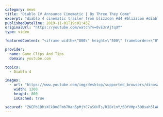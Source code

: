 ```yaml
---
category: news
title: "Diablo IV Announce Cinematic | By Three They Come"
excerpt: "diablo 4 cinematic trailer from blizzcon #d4 #blizzcon #diablo."
publishedDateTime: 2019-11-01T19:01:45Z
originalUrl: "https://youtube.com/watch?v=0vE3rAjtqUY"
type: video

featuredContent: "<iframe width=\"800\" height=\"500\" frameborder=\"0\" src=\"https://www.youtube.com/embed/0vE3rAjtqUY\" allow=\"accelerometer; autoplay; encrypted-media; gyroscope; picture-in-picture\" allowfullscreen></iframe>"

provider:
  name: Game Clips And Tips
  domain: youtube.com

topics:
  - Diablo 4

images:
  - url: "https://www.youtube.com/img/desktop/supported_browsers/dinosaur.png"
    width: 1200
    height: 800
    isCached: true

secured: "ZKEPb1BhsXCkBn8Fmb7Ran5pMjYC7aSOHTs/RIBY1nY/5DfVMp+59Bsah5lWWcQS2/YNGXYvK3N0TQsZ2TYMkrAOmQ2MZbeVo3jqihggVniGeCZ7zOCgnlHQB3p1mhZGiwhNyeICem9D/aHexKxvJw5J9k9yj4Nrnlj8hXXUZIfsG5xt8gqwISyHyX0mRZQksF3HTr5/h9QOMU1E+prAVB91UypwU8zhYvjW8EdPAFHSZAL9lTDZVZjaMtvRBfNsM76xk5rhaUyI1HAP7XHvuxQD5kkRrHiKzE/kaWTkZZ6bsLd69V1927TcvcAnHaNSCLF6tW84sJBYduUGTuPeF1sywY7B3jlc6/fSJgcdyK5XwX3VJKU0//XuwMM4waQ9s/X4Dhs9WvnYXNlDbRdYjA==;NVjO+l+hIWIKuIfr4oTQ5g=="
---
```


